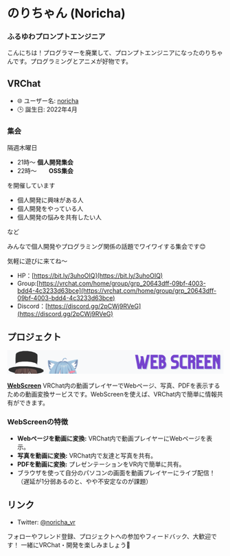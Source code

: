 # のりちゃん (Noricha)

### ふるゆわプロンプトエンジニア

こんにちは！プログラマーを廃業して、プロンプトエンジニアになったのりちゃんです。プログラミングとアニメが好物です。

## VRChat
- 🌐 ユーザー名: [noricha](https://vrchat.com/home/user/usr_01b02b0e-58b5-4558-a6ca-56dd32dafdad)
- 🕒 誕生日: 2022年4月

### 集会
隔週木曜日

- 21時〜 **個人開発集会**
- 22時〜　　**OSS集会**

を開催しています

- 個人開発に興味がある人
- 個人開発をやっている人
- 個人開発の悩みを共有したい人

など

みんなで個人開発やプログラミング関係の話題でワイワイする集会です😊

気軽に遊びに来てね〜

- HP：[https://bit.ly/3uhoOIQ](https://bit.ly/3uhoOIQ)
- Group:[https://vrchat.com/home/group/grp_20643dff-09bf-4003-bdd4-4c3233d63bce](https://vrchat.com/home/group/grp_20643dff-09bf-4003-bdd4-4c3233d63bce)
- Discord：[https://discord.gg/2pCWj9RVeG](https://discord.gg/2pCWj9RVeG)

## プロジェクト

![webscreen](./image/webscreen.png)

**[WebScreen](https://web-screen.net/)** VRChat内の動画プレイヤーでWebページ、写真、PDFを表示するための動画変換サービスです。WebScreenを使えば、VRChat内で簡単に情報共有ができます。

### WebScreenの特徴

- **Webページを動画に変換:** VRChat内で動画プレイヤーにWebページを表示。
- **写真を動画に変換:** VRChat内で友達と写真を共有。
- **PDFを動画に変換:** プレゼンテーションをVR内で簡単に共有。
- ブラウザを使って自分のパソコンの画面を動画プレイヤーにライブ配信！（遅延が1分弱あるのと、やや不安定なのが課題）

## リンク
- Twitter: [@noricha_vr](https://twitter.com/noricha_vr)

フォローやフレンド登録、プロジェクトへの参加やフィードバック、大歓迎です！ 一緒にVRChat・開発を楽しみましょう🎉
